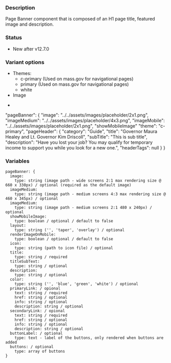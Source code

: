 ### Description
Page Banner component that is composed of an H1 page title, featured image and description.

### Status
* New after v12.7.0

### Variant options
* Themes:
  - c-primary (Used on mass.gov for navigational pages)
  - primary (Used on mass.gov for navigational pages)
  - white
* Image
 - 


  "pageBanner": {
    "image": "../../assets/images/placeholder/2x1.png",
    "imageMedium": "../../assets/images/placeholder/4x3.png",
    "imageMobile": "../../assets/images/placeholder/2x1.png",
    "showMobileImage"
    "theme": "c-primary",
    "pageHeader": {
      "category": "Guide",
      "title": "Governor Maura Healey and Lt. Governor Kim Driscoll",
      "subTitle": "This is sub title",
      "description": "Have you lost your job? You may qualify for temporary income to support you while you look for a new one.",
      "headerTags": null
    }
  }
### Variables
~~~
pageBanner: {
  image:
    type: string (image path - wide screens 2:1 max rendering size @ 660 x 330px) / optional (required as the default image)
  imageMedium:
    type: string (image path - medium screens 4:3 max rendering size @ 460 x 345px) / optional
  imageMedium:
    type: string (image path - medium screens 2:1 480 x 240px) / optional
  showMobileImage:
    type: boolean / optional / default to false
  layout:
    type: string ('', 'taper', 'overlay') / optional
  renderImageOnMobile:
    type: boolean / optional / default to false
  icon:
    type: string (path to icon file) / optional
  title:
    type: string / required
  titleSubText:
    type: string / optional
  description:
    type: string / optional
  color:
    type: string ('', 'blue', 'green', 'white') / optional
  primaryLink: / opional
    text: string / required
    href: string / optional
    info: string / optional
    description: string / optional
  secondaryLink: / opional
    text: string / required
    href: string / optional
    info: string / optional
    description: string / optional
  buttonLabel: / optional
    type: text - label of the buttons, only rendered when buttons are added
  buttons: / optional
    type: array of buttons
}
~~~